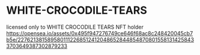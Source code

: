 # WHITE-CROCODILE-TEARS
licensed only to WHITE CROCODILE TEARS NFT holder
https://opensea.io/assets/0x495f947276749ce646f68ac8c248420045cb7b5e/22762138158958011122685124120486528448548708015581314258433703649387302879233 
